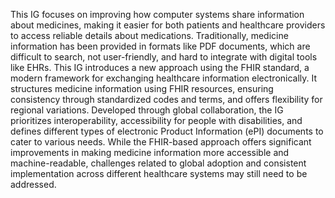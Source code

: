 This IG focuses on improving how computer systems share information about medicines, making it easier for both patients and healthcare providers to access reliable details about medications. Traditionally, medicine information has been provided in formats like PDF documents, which are difficult to search, not user-friendly, and hard to integrate with digital tools like EHRs. This IG introduces a new approach using the FHIR standard, a modern framework for exchanging healthcare information electronically. It structures medicine information using FHIR resources, ensuring consistency through standardized codes and terms, and offers flexibility for regional variations. Developed through global collaboration, the IG prioritizes interoperability, accessibility for people with disabilities, and defines different types of electronic Product Information (ePI) documents to cater to various needs. While the FHIR-based approach offers significant improvements in making medicine information more accessible and machine-readable, challenges related to global adoption and consistent implementation across different healthcare systems may still need to be addressed. 
